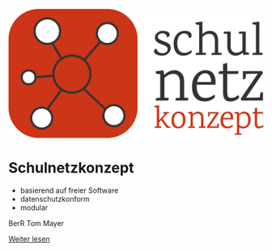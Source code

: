 <!-- _coverpage.md -->

![logo](_media/logo_schulnetzkonzept.png ':class=logo')

# Schulnetzkonzept

- basierend auf freier Software
- datenschutzkonform
- modular

BerR Tom Mayer

[Weiter lesen](#das-konzept)